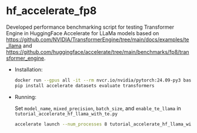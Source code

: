 # hf_accelerate_fp8
Developed performance benchmarking script for testing Transformer Engine in HuggingFace Accelerate for LLaMa models based on https://github.com/NVIDIA/TransformerEngine/tree/main/docs/examples/te_llama and https://github.com/huggingface/accelerate/tree/main/benchmarks/fp8/transformer_engine. 

- Installation:

    ```bash
    docker run --gpus all -it --rm nvcr.io/nvidia/pytorch:24.09-py3 bash
    pip install accelerate datasets evaluate transformers
    ```

- Running:

    Set `model_name`, `mixed_precision`, `batch_size`, and `enable_te_llama` in `tutorial_accelerate_hf_llama_with_te.py`
    ```bash
    accelerate launch --num_processes 8 tutorial_accelerate_hf_llama_with_te.py
    ```